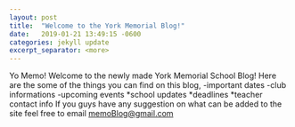 ```yaml
---
layout: post
title:  "Welcome to the York Memorial Blog!"
date:   2019-01-21 13:49:15 -0600
categories: jekyll update
excerpt_separator: <more>
---
```

Yo Memo! Welcome to the newly made York
 Memorial School Blog! Here are the some of the things you can find on this blog,
<more>
-important dates
-club informations
-upcoming events
*school updates
*deadlines
*teacher contact info
If you guys have any suggestion on what can be added to the site feel free to email memoBlog@gmail.com
